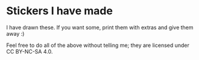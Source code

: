 # Stickers I have made

I have drawn these. If you want some, print them with extras and give them away
:)

Feel free to do all of the above without telling me; they are licensed under
CC BY-NC-SA 4.0.
